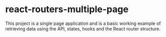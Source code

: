 # react-routers-multiple-page
This project is a single page application and is a basic working example of retrieving data using the API, states, hooks and the React router structure.